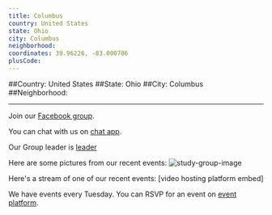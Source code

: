```yaml
---
title: Columbus
country: United States
state: Ohio
city: Columbus
neighborhood: 
coordinates: 39.96226, -83.000706
plusCode:
---
```


##Country: United States
##State: Ohio
##City: Columbus
##Neighborhood: 
*****
Join our [Facebook group](https://www.facebook.com/groups/free.code.camp.columbus).

You can chat with us on [chat app]().

Our Group leader is [leader]()

Here are some pictures from our recent events:
![study-group-image]()

Here's a stream of one of our recent events:
[video hosting platform embed]

We have events every Tuesday. You can RSVP for an event on [event platform]().
